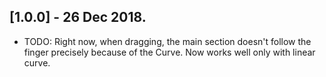 ## [1.0.0] - 26 Dec 2018.

* TODO: Right now, when dragging, the main section doesn't follow the finger precisely because of the Curve. Now works well only with linear curve.
